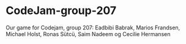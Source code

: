 # CodeJam-group-207
Our game for Codejam, group 207: Eadbibi Babrak, Marios Frandsen, Michael Holst, Ronas Sütcü, Saim Nadeem og Cecilie Hermansen
